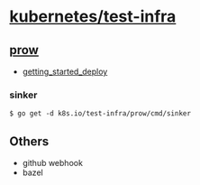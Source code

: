 # [kubernetes/test-infra](https://github.com/kubernetes/test-infra)

## [prow](https://github.com/kubernetes/test-infra/tree/master/prow)

* [getting_started_deploy](https://github.com/kubernetes/test-infra/blob/master/prow/getting_started_deploy.md)

### sinker

```
$ go get -d k8s.io/test-infra/prow/cmd/sinker
```

## Others
* github webhook
* bazel
